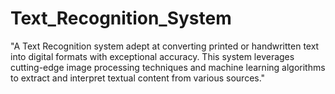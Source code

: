 # Text_Recognition_System
"A Text Recognition system adept at converting printed or handwritten text into digital formats with exceptional accuracy. This system leverages cutting-edge image processing techniques and machine learning algorithms to extract and interpret textual content from various sources."
